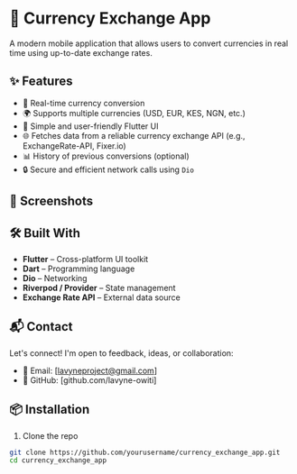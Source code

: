 # 💱 Currency Exchange App

A modern mobile application that allows users to convert currencies in real time using up-to-date exchange rates.

## ✨ Features

- 🔄 Real-time currency conversion
- 🌍 Supports multiple currencies (USD, EUR, KES, NGN, etc.)
- 📲 Simple and user-friendly Flutter UI
- 🌐 Fetches data from a reliable currency exchange API (e.g., ExchangeRate-API, Fixer.io)
- 📊 History of previous conversions (optional)
- 🔒 Secure and efficient network calls using `Dio`

## 🚀 Screenshots




## 🛠️ Built With

- **Flutter** – Cross-platform UI toolkit
- **Dart** – Programming language
- **Dio** – Networking
- **Riverpod / Provider** – State management
- **Exchange Rate API** – External data source


## 📬 Contact

Let's connect! I'm open to feedback, ideas, or collaboration:

- 📧 Email: [lavyneproject@gmail.com]
- 💼 GitHub: [github.com/lavyne-owiti]


## 📦 Installation

1. Clone the repo

```bash
git clone https://github.com/yourusername/currency_exchange_app.git
cd currency_exchange_app


